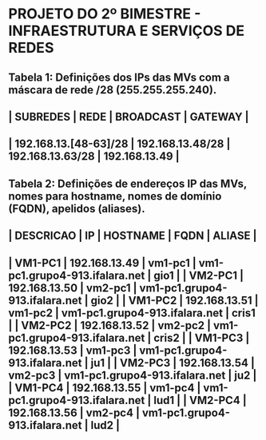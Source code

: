 # PROJETO DO 2º BIMESTRE - INFRAESTRUTURA E SERVIÇOS DE REDES

**Tabela 1**: Definições dos IPs das MVs com a máscara de rede /28 (255.255.255.240).
-----------------------------------------------------------------------------------------------
|          SUBREDES         |         REDE         |       BROADCAST      |      GATEWAY      |
-----------------------------------------------------------------------------------------------
|   192.168.13.[48-63]/28   |   192.168.13.48/28   |   192.168.13.63/28   |   192.168.13.49   |
-----------------------------------------------------------------------------------------------

**Tabela 2:** Definições de endereços IP das MVs, nomes para hostname, nomes de domínio (FQDN), apelidos (aliases).
-------------------------------------------------------------------------------------------------
|  DESCRICAO  |         IP        |   HOSTNAME  |              FQDN                  |  ALIASE  |
-------------------------------------------------------------------------------------------------
|   VM1-PC1   |   192.168.13.49   |   vm1-pc1   |   vm1-pc1.grupo4-913.ifalara.net   |   gio1   |
|   VM2-PC1   |   192.168.13.50   |   vm2-pc1   |   vm1-pc1.grupo4-913.ifalara.net   |   gio2   |
|   VM1-PC2   |   192.168.13.51   |   vm1-pc2   |   vm1-pc1.grupo4-913.ifalara.net   |   cris1  |
|   VM2-PC2   |   192.168.13.52   |   vm2-pc2   |   vm1-pc1.grupo4-913.ifalara.net   |   cris2  |
|   VM1-PC3   |   192.168.13.53   |   vm1-pc3   |   vm1-pc1.grupo4-913.ifalara.net   |   ju1    |
|   VM2-PC3   |   192.168.13.54   |   vm2-pc3   |   vm1-pc1.grupo4-913.ifalara.net   |   ju2    |
|   VM1-PC4   |   192.168.13.55   |   vm1-pc4   |   vm1-pc1.grupo4-913.ifalara.net   |   lud1   |
|   VM2-PC4   |   192.168.13.56   |   vm2-pc4   |   vm1-pc1.grupo4-913.ifalara.net   |   lud2   |
-------------------------------------------------------------------------------------------------

